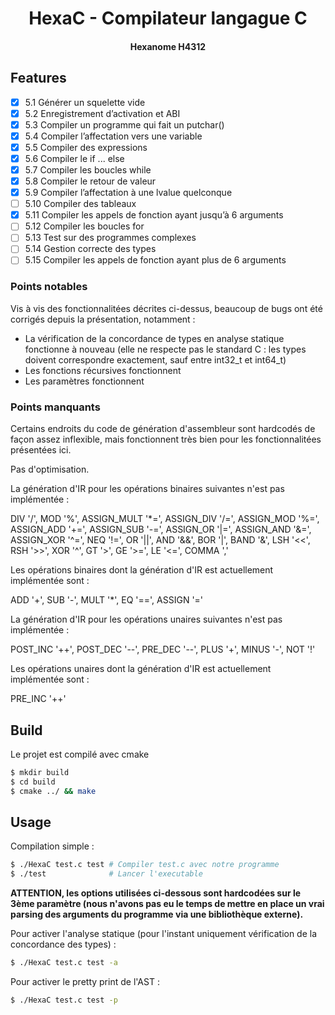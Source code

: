 <div align="center">

# HexaC - Compilateur langague C
#### Hexanome H4312

</div>

## Features

- [x] 5.1 Générer un squelette vide
- [x] 5.2 Enregistrement d’activation et ABI
- [x] 5.3 Compiler un programme qui fait un putchar()
- [x] 5.4 Compiler l’affectation vers une variable
- [x] 5.5 Compiler des expressions
- [x] 5.6 Compiler le if ... else
- [x] 5.7 Compiler les boucles while
- [x] 5.8 Compiler le retour de valeur
- [x] 5.9 Compiler l’affectation à une lvalue quelconque
- [ ] 5.10 Compiler des tableaux
- [x] 5.11 Compiler les appels de fonction ayant jusqu’à 6 arguments
- [ ] 5.12 Compiler les boucles for
- [ ] 5.13 Test sur des programmes complexes
- [ ] 5.14 Gestion correcte des types
- [ ] 5.15 Compiler les appels de fonction ayant plus de 6 arguments

### Points notables

Vis à vis des fonctionnalitées décrites ci-dessus, beaucoup de bugs ont été corrigés depuis la présentation, notamment :
- La vérification de la concordance de types en analyse statique fonctionne à nouveau (elle ne respecte pas le standard C : les types doivent correspondre exactement, sauf entre int32_t et int64_t)
- Les fonctions récursives fonctionnent
- Les paramètres fonctionnent

### Points manquants

Certains endroits du code de génération d'assembleur sont hardcodés de façon assez inflexible, mais fonctionnent très bien pour les fonctionnalitées présentées ici.

Pas d'optimisation.

La génération d'IR pour les opérations binaires suivantes n'est pas implémentée :

DIV '/', MOD '%', ASSIGN_MULT '*=', ASSIGN_DIV '/=', ASSIGN_MOD '%=', ASSIGN_ADD '+=', ASSIGN_SUB '-=', ASSIGN_OR '|=', ASSIGN_AND '&=', ASSIGN_XOR '^=', NEQ '!=', OR '||', AND '&&', BOR '|', BAND '&', LSH '<<', RSH '>>', XOR '^', GT '>', GE '>=', LE '<=', COMMA ','

Les opérations binaires dont la génération d'IR est actuellement implémentée sont :

ADD '+', SUB '-', MULT '*', EQ '==', ASSIGN '='

La génération d'IR pour les opérations unaires suivantes n'est pas implémentée :

POST_INC '++', POST_DEC '--', PRE_DEC '--', PLUS '+', MINUS '-', NOT '!'

Les opérations unaires dont la génération d'IR est actuellement implémentée sont :

PRE_INC '++'

## Build
Le projet est compilé avec cmake

```bash
$ mkdir build
$ cd build
$ cmake ../ && make
```

## Usage

Compilation simple :

```bash
$ ./HexaC test.c test # Compiler test.c avec notre programme
$ ./test              # Lancer l'executable
```

**ATTENTION, les options utilisées ci-dessous sont hardcodées sur le 3ème paramètre (nous n'avons pas eu le temps de mettre en place un vrai parsing des arguments du programme via une bibliothèque externe).**

Pour activer l'analyse statique (pour l'instant uniquement vérification de la concordance des types) :

```bash
$ ./HexaC test.c test -a
```

Pour activer le pretty print de l'AST :

```bash
$ ./HexaC test.c test -p
```


